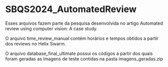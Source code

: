 # SBQS2024_AutomatedReview

Esses arquivos fazem parte da pesquisa desenvolvida no artigo Automated review using computer vision: A case study. 

O arquivo time_review_manual contém horários e tempos obtidos a partir dos reviews no Helix Swarm.

O arquivo database_final_ultimate possui os códigos a partir dos quais foram geradas as imagens de teste contidas na pasta imagens_geradas.zip
